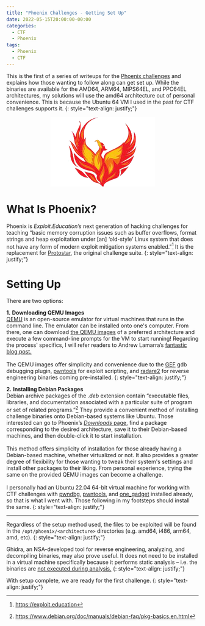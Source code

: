 ```yaml
---
title: "Phoenix Challenges - Getting Set Up"
date: 2022-05-15T20:00:00-00:00
categories:
  - CTF
  - Phoenix
tags:
  - Phoenix
  - CTF
---
```


This is the first of a series of writeups for the [Phoenix challenges](https://exploit.education/phoenix/) and explains how those wanting to follow along can get set up. While the binaries are available for the AMD64, ARM64, MIPS64EL, and PPC64EL architectures, my solutions will use the amd64 architecture out of personal convenience. This is because the Ubuntu 64 VM I used in the past for CTF challenges supports it.
{: style="text-align: justify;"} 

<div style="text-align:center">
  <img src="/assets/images/post_images/05-15-2022/phoenix.png">
</div>

# What Is Phoenix?
Phoenix is _Exploit.Education’s_ next generation of hacking challenges for teaching “basic memory corruption issues such as buffer overflows, format strings and heap exploitation under \[an\] ‘old-style’ Linux system that does not have any form of modern exploit mitigation systems enabled."[^1] It is the replacement for [Protostar](https://exploit.education/protostar/), the original challenge suite.
{: style="text-align: justify;"} 

# Setting Up
There are two options:

**1\.** **Downloading QEMU Images**<br/>
[QEMU](https://www.qemu.org) is an open-source emulator for virtual machines that runs in the command line. The emulator can be installed onto one's computer. From there, one can download [the QEMU images](https://exploit.education/downloads/) of a preferred architecture and execute a few command-line prompts for the VM to start running! Regarding the process' specifics, I will refer readers to Andrew Lamarra’s [fantastic blog post.](https://blog.lamarranet.com/index.php/exploit-education-phoenix-setup/#Running_the_Phoenix_Image)<br/><br/>The QEMU images offer simplicity and convenience due to the [GEF](https://github.com/hugsy/gef) gdb debugging plugin, [pwntools](https://github.com/Gallopsled/pwntools) for exploit scripting, and [radare2](https://rada.re/r/) for reverse engineering binaries coming pre-installed.
{: style="text-align: justify;"} 

**2\.** **Installing Debian Packages**<br/>
Debian archive packages of the *.deb* extension contain “executable files, libraries, and documentation associated with a particular suite of program or set of related programs.”[^2] They provide a convenient method of installing challenge binaries onto Debian-based systems like Ubuntu. Those interested can go to Phoenix’s [*Downloads* page](https://exploit.education/downloads/), find a package corresponding to the desired architecture, save it to their Debian-based machines, and then double-click it to start installation.<br/><br/>This method offers simplicity of installation for those already having a Debian-based machine, whether virtualized or not. It also provides a greater degree of flexibility for those wanting to tweak their system's settings and install other packages to their liking. From personal experience, trying the same on the provided QEMU images can become a challenge.<br/><br/>I personally had an Ubuntu 22.04 64-bit virtual machine for working with CTF challenges with [pwndbg](https://github.com/pwndbg/pwndbg), [pwntools](https://github.com/Gallopsled/pwntools), and [one_gadget](https://github.com/david942j/one_gadget) installed already, so that is what I went with. Those following in my footsteps should install the same.
{: style="text-align: justify;"} 

---

Regardless of the setup method used, the files to be exploited will be found in the `/opt/phoenix/<architecture>` directories (e.g. amd64, i486, arm64, amd, etc).
{: style="text-align: justify;"} 

Ghidra, an NSA-developed tool for reverse engineering, analyzing, and decompiling binaries, may also prove useful. It does not need to be installed in a virtual machine specifically because it performs static analysis – i.e. the binaries are <u>not executed during analysis.</u>
{: style="text-align: justify;"} 

With setup complete, we are ready for the first challenge. 
{: style="text-align: justify;"}

[^1]: https://exploit.education
[^2]: https://www.debian.org/doc/manuals/debian-faq/pkg-basics.en.html